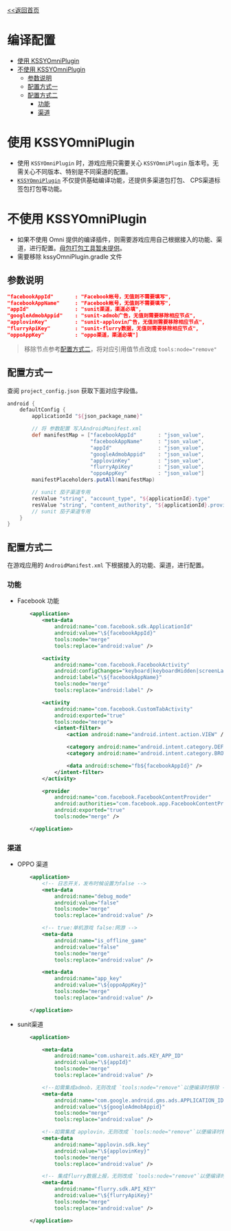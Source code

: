 [<<返回首页](/sdk-docs)

编译配置
====

<!-- TOC -->

- [使用 KSSYOmniPlugin](#使用-kssyomniplugin)
- [不使用 KSSYOmniPlugin](#不使用-kssyomniplugin)
    - [参数说明](#参数说明)
    - [配置方式一](#配置方式一)
    - [配置方式二](#配置方式二)
        - [功能](#功能)
        - [渠道](#渠道)

<!-- /TOC -->

# 使用 KSSYOmniPlugin

- 使用 `KSSYOmniPlugin` 时，游戏应用只需要关心 `KSSYOmniPlugin` 版本号。无需关心不同版本、特别是不同渠道的配置。
- [`KSSYOmniPlugin`](GradlePlugin.md) 不仅提供基础编译功能，还提供多渠道包打包、 CPS渠道标签包打包等功能。

# 不使用 KSSYOmniPlugin

- 如果不使用 Omni 提供的编译插件，则需要游戏应用自己根据接入的功能、渠道，进行配置。<u>母包打包工具暂未提供</u>。
- 需要移除 kssyOmniPlugin.gradle 文件

## 参数说明
```json
"facebookAppId"       : "Facebook帐号，无值则不需要填写",
"facebookAppName"     : "Facebook帐号，无值则不需要填写",
"appId"               : "sunit渠道，渠道必填",
"googleAdmobAppid"    : "sunit-admob广告，无值则需要移除相应节点",
"applovinKey"         : "sunit-applovin广告，无值则需要移除相应节点",
"flurryApiKey"        : "sunit-flurry数据，无值则需要移除相应节点",
"oppoAppKey"          : "oppo渠道，渠道必填"]
```

> 移除节点参考[配置方式二](#配置方式二)，将对应引用值节点改成 `tools:node="remove"`

## 配置方式一
查阅 `project_config.json` 获取下面对应字段值。

```groovy
android {
    defaultConfig {
        applicationId "${json_package_name}"

        // 将 参数配置 写入AndroidManifest.xml
        def manifestMap = ["facebookAppId"       : "json_value",
                           "facebookAppName"     : "json_value",
                           "appId"               : "json_value",
                           "googleAdmobAppid"    : "json_value",
                           "applovinKey"         : "json_value",
                           "flurryApiKey"        : "json_value",
                           "oppoAppKey"          : "json_value"]
        manifestPlaceholders.putAll(manifestMap)

        // sunit 茄子渠道专用
        resValue "string", "account_type", "${applicationId}.type"
        resValue "string", "content_authority", "${applicationId}.provider"
        // sunit 茄子渠道专用
    }
}
```

## 配置方式二
在游戏应用的 `AndroidManifest.xml` 下根据接入的功能、渠道，进行配置。
### 功能
- Facebook 功能

    ```xml
        <application>
            <meta-data
                android:name="com.facebook.sdk.ApplicationId"
                android:value="\${facebookAppId}"
                tools:node="merge"
                tools:replace="android:value" />
    
            <activity
                android:name="com.facebook.FacebookActivity"
                android:configChanges="keyboard|keyboardHidden|screenLayout|screenSize|orientation"
                android:label="\${facebookAppName}"
                tools:node="merge"
                tools:replace="android:label" />
    
            <activity
                android:name="com.facebook.CustomTabActivity"
                android:exported="true"
                tools:node="merge">
                <intent-filter>
                    <action android:name="android.intent.action.VIEW" />
    
                    <category android:name="android.intent.category.DEFAULT" />
                    <category android:name="android.intent.category.BROWSABLE" />
    
                    <data android:scheme="fb${facebookAppId}" />
                </intent-filter>
            </activity>
    
            <provider
                android:name="com.facebook.FacebookContentProvider"
                android:authorities="com.facebook.app.FacebookContentProvider${facebookAppId}"
                android:exported="true"
                tools:node="merge" />
    
        </application>
    ```

### 渠道
- OPPO 渠道

    ```xml
        <application>
            <!-- 日志开关，发布时候设置为false -->
            <meta-data
                android:name="debug_mode"
                android:value="false"
                tools:node="merge"
                tools:replace="android:value" />
    
            <!-- true:单机游戏 false:网游 -->
            <meta-data
                android:name="is_offline_game"
                android:value="false"
                tools:node="merge"
                tools:replace="android:value" />
    
            <meta-data
                android:name="app_key"
                android:value="\${oppoAppKey}"
                tools:node="merge"
                tools:replace="android:value" />
    
        </application>
    ```

- sunit渠道

    ```xml
        <application>
    
            <meta-data
                android:name="com.ushareit.ads.KEY_APP_ID"
                android:value="\${appId}"
                tools:node="merge"
                tools:replace="android:value" />
    
            <!--如需集成admob，无则改成 `tools:node="remove"`以便编译时移除 -->
            <meta-data
                android:name="com.google.android.gms.ads.APPLICATION_ID"
                android:value="\${googleAdmobAppid}"
                tools:node="merge"
                tools:replace="android:value" />
    
            <!--如需集成 applovin，无则改成 `tools:node="remove"`以便编译时移除 -->
            <meta-data
                android:name="applovin.sdk.key"
                android:value="\${applovinKey}"
                tools:node="merge"
                tools:replace="android:value" />
    
            <!-- 集成flurry数据上报，无则改成 `tools:node="remove"`以便编译时移除 -->
            <meta-data
                android:name="flurry.sdk.API_KEY"
                android:value="\${flurryApiKey}"
                tools:node="merge"
                tools:replace="android:value" />
    
        </application>
    ```  